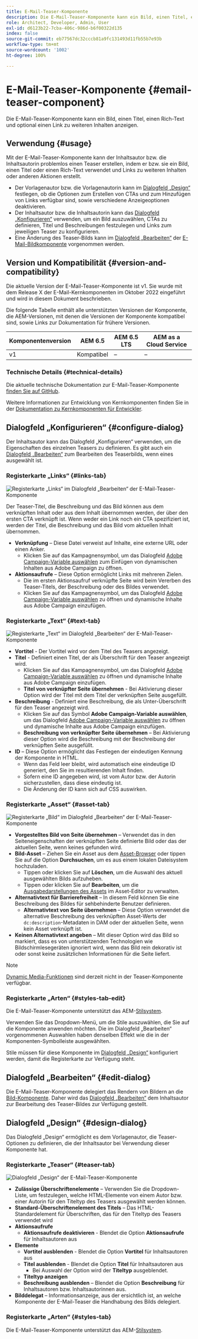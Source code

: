 ```yaml
---
title: E-Mail-Teaser-Komponente
description: Die E-Mail-Teaser-Komponente kann ein Bild, einen Titel, einen Rich-Text und optional einen Link zu weiteren Inhalten anzeigen.
role: Architect, Developer, Admin, User
exl-id: d6123b22-7cba-406c-986d-b6f00322d135
index: false
source-git-commit: eb77567dc32cccb81a9fc131493d11fb55b7e93b
workflow-type: tm+mt
source-wordcount: '1002'
ht-degree: 100%

---
```



# E-Mail-Teaser-Komponente {#email-teaser-component}

Die E-Mail-Teaser-Komponente kann ein Bild, einen Titel, einen Rich-Text und optional einen Link zu weiteren Inhalten anzeigen.

## Verwendung {#usage}

Mit der E-Mail-Teaser-Komponente kann der Inhaltsautor bzw. die Inhaltsautorin problemlos einen Teaser erstellen, indem er bzw. sie ein Bild, einen Titel oder einen Rich-Text verwendet und Links zu weiteren Inhalten oder anderen Aktionen erstellt.

* Der Vorlagenautor bzw. die Vorlagenautorin kann im [Dialogfeld „Design“](#design-dialog) festlegen, ob die Optionen zum Erstellen von CTAs und zum Hinzufügen von Links verfügbar sind, sowie verschiedene Anzeigeoptionen deaktivieren.
* Der Inhaltsautor bzw. die Inhaltsautorin kann das [Dialogfeld „Konfigurieren“](#configure-dialog) verwenden, um ein Bild auszuwählen, CTAs zu definieren, Titel und Beschreibungen festzulegen und Links zum jeweiligen Teaser zu konfigurieren.
* Eine Änderung des Teaser-Bilds kann im [Dialogfeld „Bearbeiten“](image.md#edit-dialog) der [E-Mail-Bildkomponente](image.md) vorgenommen werden.

## Version und Kompatibilität {#version-and-compatibility}

Die aktuelle Version der E-Mail-Teaser-Komponente ist v1. Sie wurde mit dem Release X der E-Mail-Kernkomponenten im Oktober 2022 eingeführt und wird in diesem Dokument beschrieben.

Die folgende Tabelle enthält alle unterstützten Versionen der Komponente, die AEM-Versionen, mit denen die Versionen der Komponente kompatibel sind, sowie Links zur Dokumentation für frühere Versionen.

| Komponentenversion | AEM 6.5 | AEM 6.5 LTS | AEM as a Cloud Service |
|---|---|---|---|
| v1 | Kompatibel | – | – |

### Technische Details {#technical-details}

Die aktuelle technische Dokumentation zur E-Mail-Teaser-Komponente [finden Sie auf GitHub](https://adobe.com/go/aem_cmp_tech_email_teaser_v1).

Weitere Informationen zur Entwicklung von Kernkomponenten finden Sie in der [Dokumentation zu Kernkomponenten für Entwickler](/help/developing/overview.md).

## Dialogfeld „Konfigurieren“ {#configure-dialog}

Der Inhaltsautor kann das Dialogfeld „Konfigurieren“ verwenden, um die Eigenschaften des einzelnen Teasers zu definieren. Es gibt auch ein [Dialogfeld „Bearbeiten“](#edit-dialog) zum Bearbeiten des Teaserbilds, wenn eines ausgewählt ist.

### Registerkarte „Links“ {#links-tab}

![Registerkarte „Links“ im Dialogfeld „Bearbeiten“ der E-Mail-Teaser-Komponente](/help/email/assets/email-teaser-edit-links.png)

Der Teaser-Titel, die Beschreibung und das Bild können aus dem verknüpften Inhalt oder aus dem Inhalt übernommen werden, der über den ersten CTA verknüpft ist. Wenn weder ein Link noch ein CTA spezifiziert ist, werden der Titel, die Beschreibung und das Bild vom aktuellen Inhalt übernommen.

* **Verknüpfung** – Diese Datei verweist auf Inhalte, eine externe URL oder einen Anker.
   * Klicken Sie auf das Kampagnensymbol, um das Dialogfeld [Adobe Campaign-Variable auswählen](/help/email/campaign-variables.md) zum Einfügen von dynamischen Inhalten aus Adobe Campaign zu öffnen.
* **Aktionsaufrufe** – Diese Option ermöglicht Links mit mehreren Zielen.
   * Die im ersten Aktionsaufruf verknüpfte Seite wird beim Vererben des Teaser-Titels, der Beschreibung oder des Bildes verwendet.
   * Klicken Sie auf das Kampagnensymbol, um das Dialogfeld [Adobe Campaign-Variable auswählen](/help/email/campaign-variables.md) zu öffnen und dynamische Inhalte aus Adobe Campaign einzufügen.

### Registerkarte „Text“ {#text-tab}

![Registerkarte „Text“ im Dialogfeld „Bearbeiten“ der E-Mail-Teaser-Komponente](/help/email/assets/email-teaser-edit-text.png)

* **Vortitel** - Der Vortitel wird vor dem Titel des Teasers angezeigt.
* **Titel** - Definiert einen Titel, der als Überschrift für den Teaser angezeigt wird.
   * Klicken Sie auf das Kampagnensymbol, um das Dialogfeld [Adobe Campaign-Variable auswählen](/help/email/campaign-variables.md) zu öffnen und dynamische Inhalte aus Adobe Campaign einzufügen.
   * **Titel von verknüpfter Seite übernehmen** - Bei Aktivierung dieser Option wird der Titel mit dem Titel der verknüpften Seite ausgefüllt.
* **Beschreibung** - Definiert eine Beschreibung, die als Unter-Überschrift für den Teaser angezeigt wird.
   * Klicken Sie auf das Symbol **Adobe Campaign-Variable auswählen**, um das Dialogfeld [Adobe Campaign-Variable auswählen](/help/email/campaign-variables.md) zu öffnen und dynamische Inhalte aus Adobe Campaign einzufügen.
   * **Beschreibung von verknüpfter Seite übernehmen** – Bei Aktivierung dieser Option wird die Beschreibung mit der Beschreibung der verknüpften Seite ausgefüllt.
* **ID** – Diese Option ermöglicht das Festlegen der eindeutigen Kennung der Komponente in HTML.
   * Wenn das Feld leer bleibt, wird automatisch eine eindeutige ID generiert, den Sie im resultierenden Inhalt finden.
   * Sofern eine ID angegeben wird, ist vom Autor bzw. der Autorin sicherzustellen, dass diese eindeutig ist.
   * Die Änderung der ID kann sich auf CSS auswirken.

### Registerkarte „Asset“ {#asset-tab}

![Registerkarte „Bild“ im Dialogfeld „Bearbeiten“ der E-Mail-Teaser-Komponente](/help/email/assets/email-teaser-edit-image.png)

* **Vorgestelltes Bild von Seite übernehmen** – Verwendet das in den Seiteneigenschaften der verknüpften Seite definierte Bild oder das der aktuellen Seite, wenn keines gefunden wird.
* **Bild-Asset** – Ziehen Sie ein Asset aus dem [Asset-Browser](https://experienceleague.adobe.com/docs/experience-manager-cloud-service/sites/authoring/fundamentals/environment-tools.html?lang=de) oder tippen Sie auf die Option **Durchsuchen**, um es aus einem lokalen Dateisystem hochzuladen.
   * Tippen oder klicken Sie auf **Löschen**, um die Auswahl des aktuell ausgewählten Bilds aufzuheben.
   * Tippen oder klicken Sie auf **Bearbeiten**, um die [Ausgabedarstellungen des Assets](https://experienceleague.adobe.com/docs/experience-manager-cloud-service/assets/manage/manage-digital-assets.html?lang=de) im Asset-Editor zu verwalten.
* **Alternativtext für Barrierefreiheit** – In diesem Feld können Sie eine Beschreibung des Bildes für sehbehinderte Benutzer definieren.
   * **Alternativtext von Seite übernehmen** – Diese Option verwendet die alternative Beschreibung des verknüpften Asset-Werts der `dc:description`-Metadaten in DAM oder der aktuellen Seite, wenn kein Asset verknüpft ist.
* **Keinen Alternativtext angeben** – Mit dieser Option wird das Bild so markiert, dass es von unterstützenden Technologien wie Bildschirmlesegeräten ignoriert wird, wenn das Bild rein dekorativ ist oder sonst keine zusätzlichen Informationen für die Seite liefert.

>[!NOTE]
>
>[Dynamic Media-Funktionen](image.md#dynamic-media) sind derzeit nicht in der Teaser-Komponente verfügbar.

### Registerkarte „Arten“ {#styles-tab-edit}

Die E-Mail-Teaser-Komponente unterstützt das AEM-[Stilsystem](/help/get-started/authoring.md#component-styling).

Verwenden Sie das Dropdown-Menü, um die Stile auszuwählen, die Sie auf die Komponente anwenden möchten. Die im Dialogfeld „Bearbeiten“ vorgenommenen Auswahlen haben denselben Effekt wie die in der Komponenten-Symbolleiste ausgewählten.

Stile müssen für diese Komponente im [Dialogfeld „Design“](#design-dialog) konfiguriert werden, damit die Registerkarte zur Verfügung steht.

## Dialogfeld „Bearbeiten“ {#edit-dialog}

Die E-Mail-Teaser-Komponente delegiert das Rendern von Bildern an die [Bild-Komponente](image.md). Daher wird das [Dialogfeld „Bearbeiten“](image.md#edit-dialog) dem Inhaltsautor zur Bearbeitung des Teaser-Bildes zur Verfügung gestellt.

## Dialogfeld „Design“ {#design-dialog}

Das Dialogfeld „Design“ ermöglicht es dem Vorlagenautor, die Teaser-Optionen zu definieren, die der Inhaltsautor bei Verwendung dieser Komponente hat.

### Registerkarte „Teaser“ {#teaser-tab}

![Dialogfeld „Design“ der E-Mail-Teaser-Komponente](/help/email/assets/email-teaser-design.png)

* **Zulässige Überschriftenelemente** – Verwenden Sie die Dropdown-Liste, um festzulegen, welche HTML-Elemente von einem Autor bzw. einer Autorin für den Titeltyp des Teasers ausgewählt werden können.
* **Standard-Überschriftenelement des Titels** – Das HTML-Standardelement für Überschriften, das für den Titeltyp des Teasers verwendet wird
* **Aktionsaufrufe**
   * **Aktionsaufrufe deaktivieren** - Blendet die Option **Aktionsaufrufe** für Inhaltsautoren aus
* **Elemente**
   * **Vortitel ausblenden** - Blendet die Option **Vortitel** für Inhaltsautoren aus
   * **Titel ausblenden** - Blendet die Option **Titel** für Inhaltsautoren aus
      * Bei Auswahl der Option wird der **Titeltyp** ausgeblendet.
   * **Titeltyp anzeigen**
   * **Beschreibung ausblenden** – Blendet die Option **Beschreibung** für Inhaltsautoren bzw. Inhaltsautorinnen aus.
* **Bilddelegat** – Informationsanzeige, aus der ersichtlich ist, an welche Komponente der E-Mail-Teaser die Handhabung des Bilds delegiert.

### Registerkarte „Arten“ {#styles-tab}

Die E-Mail-Teaser-Komponente unterstützt das AEM-[Stilsystem](/help/get-started/authoring.md#component-styling).
